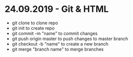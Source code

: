 # 24.09.2019 - Git & HTML
- git clone to clone repo
- git init to create repo
- git commit -m "name" to commit changes
- git push origin master to push changes to master branch
- git checkout -b "name" to create a new branch
- git merge "branch name" to merge branches 

